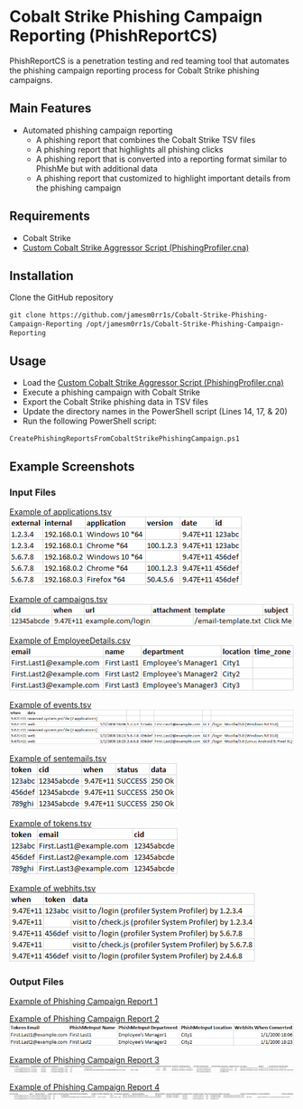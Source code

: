 # Cobalt Strike Phishing Campaign Reporting (PhishReportCS)

PhishReportCS is a penetration testing and red teaming tool that automates the phishing campaign reporting process for Cobalt Strike phishing campaigns.

## Main Features

 - Automated phishing campaign reporting
   - A phishing report that combines the Cobalt Strike TSV files
   - A phishing report that highlights all phishing clicks
   - A phishing report that is converted into a reporting format similar to PhishMe but with additional data
   - A phishing report that customized to highlight important details from the phishing campaign

## Requirements

 - Cobalt Strike
 - [Custom Cobalt Strike Aggressor Script (PhishingProfiler.cna)](https://github.com/jamesm0rr1s/Cobalt-Strike-Aggressor-Scripts)
 
## Installation

Clone the GitHub repository
```
git clone https://github.com/jamesm0rr1s/Cobalt-Strike-Phishing-Campaign-Reporting /opt/jamesm0rr1s/Cobalt-Strike-Phishing-Campaign-Reporting
```

## Usage

 - Load the [Custom Cobalt Strike Aggressor Script (PhishingProfiler.cna)](https://github.com/jamesm0rr1s/Cobalt-Strike-Aggressor-Scripts)
 - Execute a phishing campaign with Cobalt Strike
 - Export the Cobalt Strike phishing data in TSV files
 - Update the directory names in the PowerShell script (Lines 14, 17, & 20)
 - Run the following PowerShell script:
```
CreatePhishingReportsFromCobaltStrikePhishingCampaign.ps1
```

## Example Screenshots

### Input Files

[Example of applications.tsv](Example%20Input%20-%20Cobalt%20Strike%20TSV%20Files/applications.tsv)  
![ExampleInput-applications.tsv](Example%20Screenshots%20-%20Input%20and%20Output%20Files/Input%20-%20applications.tsv.png?raw=true "ExampleInput-applications.tsv")

[Example of campaigns.tsv](Example%20Input%20-%20Cobalt%20Strike%20TSV%20Files/campaigns.tsv)  
![ExampleInput-campaigns.tsv](Example%20Screenshots%20-%20Input%20and%20Output%20Files/Input%20-%20campaigns.tsv.png?raw=true "ExampleInput-campaigns.tsv")

[Example of EmployeeDetails.csv](Example%20Input%20-%20Employee%20Details%20in%20PhishMe%20Input%20Format/Employee%20Details%20-%20PhishMe%20Input%20Format.csv)  
![ExampleInput-EmployeeDetails.csv](Example%20Screenshots%20-%20Input%20and%20Output%20Files/Input%20-%20Employee%20Details.csv.png?raw=true "ExampleInput-EmployeeDetails.csv")

[Example of events.tsv](Example%20Input%20-%20Cobalt%20Strike%20TSV%20Files/events.tsv)  
![ExampleInput-events.tsv](Example%20Screenshots%20-%20Input%20and%20Output%20Files/Input%20-%20events.tsv.png?raw=true "ExampleInput-events.tsv")

[Example of sentemails.tsv](Example%20Input%20-%20Cobalt%20Strike%20TSV%20Files/sentemails.tsv)  
![ExampleInput-sentemails.tsv](Example%20Screenshots%20-%20Input%20and%20Output%20Files/Input%20-%20sentemails.tsv.png?raw=true "ExampleInput-sentemails.tsv")

[Example of tokens.tsv](Example%20Input%20-%20Cobalt%20Strike%20TSV%20Files/tokens.tsv)  
![ExampleInput-tokens.tsv](Example%20Screenshots%20-%20Input%20and%20Output%20Files/Input%20-%20tokens.tsv.png?raw=true "ExampleInput-tokens.tsv")

[Example of webhits.tsv](Example%20Input%20-%20Cobalt%20Strike%20TSV%20Files/webhits.tsv)  
![ExampleInput-webhits.tsv](Example%20Screenshots%20-%20Input%20and%20Output%20Files/Input%20-%20webhits.tsv.png?raw=true "ExampleInput-webhits.tsv")

### Output Files

[Example of Phishing Campaign Report 1](Example%20Output%20-%20Phishing%20Reports/Phishing%20Campaign%20Report%201%20-%20Combined%20Cobalt%20Strike%20TSV%20Files.csv)

[Example of Phishing Campaign Report 2](Example%20Output%20-%20Phishing%20Reports/Phishing%20Campaign%20Report%202%20-%20End%20of%20Day%20-%20YYYY_MM_DD.csv)  
![ExampleOutput-PhishingReport2.xlsx](Example%20Screenshots%20-%20Input%20and%20Output%20Files/Output%20-%20Phishing%20Report%202.png?raw=true "ExampleOutput-PhishingReport2.xlsx")

[Example of Phishing Campaign Report 3](Example%20Output%20-%20Phishing%20Reports/Phishing%20Campaign%20Report%203%20-%20PhishMe%20Output%20Format.csv)  
![ExampleOutput-PhishingReport3.xlsx](Example%20Screenshots%20-%20Input%20and%20Output%20Files/Output%20-%20Phishing%20Report%203.png?raw=true "ExampleOutput-PhishingReport3.xlsx")

[Example of Phishing Campaign Report 4](Example%20Output%20-%20Phishing%20Reports/Phishing%20Campaign%20Report%204%20-%20Custom%20Format.csv)  
![ExampleOutput-PhishingReport4.xlsx](Example%20Screenshots%20-%20Input%20and%20Output%20Files/Output%20-%20Phishing%20Report%204.png?raw=true "ExampleOutput-PhishingReport4.xlsx")
